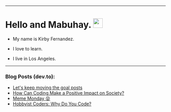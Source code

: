 
<img src="https://komarev.com/ghpvc/?username=kirbygit&style=flat-square&color=blue" alt=""/>

---
<h1>
  Hello and Mabuhay.
  <img src="https://media.giphy.com/media/hvRJCLFzcasrR4ia7z/giphy.gif" width="30px"/>
</h1>

- My name is Kirby Fernandez.

- I love to learn.

- I live in Los Angeles.

---

### Blog Posts (dev.to):
<!-- BLOG-POST-LIST:START -->
- [Let&#39;s keep moving the goal posts](https://dev.to/ben/lets-keep-moving-the-goal-posts-3jjl)
- [How Can Coding Make a Positive Impact on Society?](https://dev.to/codenewbieteam/how-can-coding-make-a-positive-impact-on-society-na8)
- [Meme Monday 😝](https://dev.to/ben/meme-monday-193h)
- [Hobbyist Coders: Why Do You Code?](https://dev.to/codenewbieteam/hobbyist-coders-why-do-you-code-457b)
<!-- BLOG-POST-LIST:END -->
